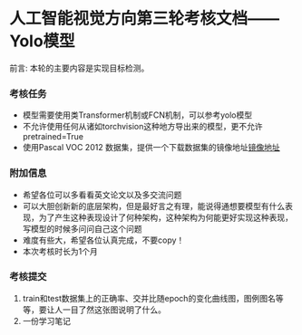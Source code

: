# 人工智能视觉方向第三轮考核文档——Yolo模型

前言:
本轮的主要内容是实现目标检测。

### 考核任务
- 模型需要使用类Transformer机制或FCN机制，可以参考yolo模型
- 不允许使用任何从诸如torchvision这种地方导出来的模型，更不允许pretrained=True
- 使用Pascal VOC 2012 数据集，提供一个下载数据集的镜像地址[镜像地址](https://pjreddie.com/projects/pascal-voc-dataset-mirror/)

### 附加信息
- 希望各位可以多看看英文论文以及多交流问题
- 可以大胆创新新的底层架构，但是最好言之有理，能说得通想要模型有什么表现，为了产生这种表现设计了何种架构，这种架构为何能更好实现这种表现，写模型的时候多问问自己这个问题
- 难度有些大，希望各位认真完成，不要copy！
- 本次考核时长为1个月

### 考核提交
1. train和test数据集上的正确率、交并比随epoch的变化曲线图，图例图名等等，要让人一目了然这张图说明了什么。
2. 一份学习笔记
